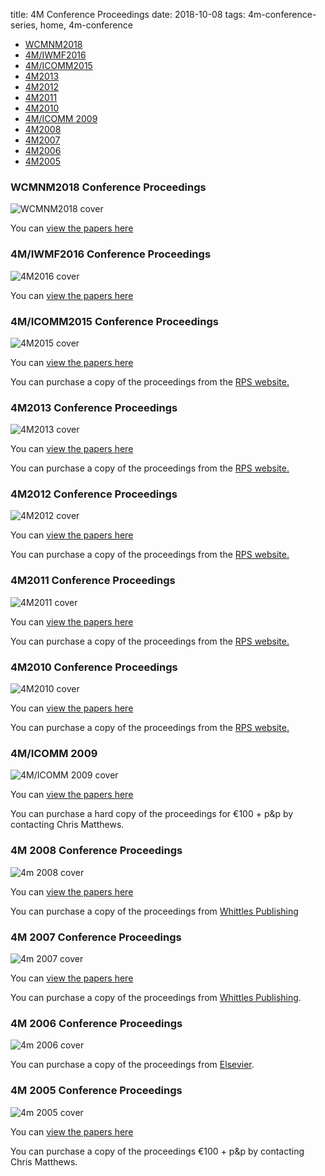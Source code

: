 title: 4M Conference Proceedings
date: 2018-10-08
tags: 4m-conference-series, home, 4m-conference

<ul class="links in-links">
<li><a href="/content/4M-conference-series/4m-conference-series.html#2018">WCMNM2018</a></li>
<li><a href="/content/4M-conference-series/4m-conference-series.html#2016">4M/IWMF2016</a></li>
<li><a href="/content/4M-conference-series/4m-conference-series.html#2015">4M/ICOMM2015</a></li>
<li><a href="/content/4M-conference-series/4m-conference-series.html#2013">4M2013</a></li>
<li><a href="/content/4M-conference-series/4m-conference-series.html#2012">4M2012</a></li>
<li><a href="/content/4M-conference-series/4m-conference-series.html#2011">4M2011</a></li> </li>
<li><a href="/content/4M-conference-series/4m-conference-series.html#2010">4M2010</a></li>
<li><a href="/content/4M-conference-series/4m-conference-series.html#2009">4M/ICOMM 2009</a></li>
<li><a href="/content/4M-conference-series/4m-conference-series.html#2008">4M2008</a></li>
<li><a href="/content/4M-conference-series/4m-conference-series.html#2007">4M2007</a></li>
<li><a href="/content/4M-conference-series/4m-conference-series.html#2006">4M2006</a></li>
<li><a href="/content/4M-conference-series/4m-conference-series.html#2005">4M2005</a></li>
</ul>


<h3 id="2018">WCMNM2018 Conference Proceedings</h3>

![WCMNM2018 cover](/images/cover_4m2018.jpg)

You can [view the papers here](http://rpsonline.com.sg/proceedings/9789811127281/)

<h3 id="2016">4M/IWMF2016 Conference Proceedings</h3>

![4M2016 cover](/images/cover-2016.jpg)

You can [view the papers here](http://rpsonline.com.sg/proceedings/9789811107504/index.html)

<h3 id="2015">4M/ICOMM2015 Conference Proceedings</h3>

![4M2015 cover](/images/cover-2015_0.jpg)

You can [view the papers here](http://rpsonline.com.sg/proceedings/9789810946098/index.html)

You can purchase a copy of the proceedings from the [RPS website.](http://rpsonline.com.sg/rpsweb/9789810946098.html)

<h3 id="2013">4M2013 Conference Proceedings</h3>

![4M2013 cover](/images/cover-4m2013.jpg)

You can [view the papers here](http://rpsonline.com.sg/proceedings/9789810772475/)

You can purchase a copy of the proceedings from the [RPS website.](http://rpsonline.com.sg/rpsweb/9789810772475.html)


<h3 id="2012">4M2012 Conference Proceedings</h3>

![4M2012 cover](/images/cover-4m2012.jpg)

You can [view the papers here](http://rpsonline.com.sg/proceedings/9789810733544/)

You can purchase a copy of the proceedings from the [RPS website.](http://rpsonline.com.sg/rpsweb/9789810733537.html) 


<h3 id="2011">4M2011 Conference Proceedings</h3>

![4M2011 cover](/images/cover-4m2011.jpg)

You can [view the papers here](http://rpsonline.com.sg/proceedings/9789810703196/index.html)

You can purchase a copy of the proceedings from the [RPS website.](http://rpsonline.com.sg/rpsweb/8th-international-conference-on-multi-material-micro-manufacture.html)    

  
<h3 id="2010">4M2010 Conference Proceedings</h3>

![4M2010 cover](/images/cover-4m2010.jpg)

You can [view the papers here](http://rpsonline.com.sg/proceedings/9789810865559/index.html)

You can purchase a copy of the proceedings from the [RPS website.](http://rpsonline.com.sg/proceedings/9789810865559.html)  


<h3 id="2009">4M/ICOMM 2009</h3>

![4M/ICOMM 2009 cover](/images/cover-4micomm2009.jpg)

You can [view the papers here](http://rpsonline.com.sg/proceedings/4M2009RP001/) 
 
You can purchase a hard copy of the proceedings for 	€100 + p&p by contacting Chris Matthews.


<h3 id="2008">4M 2008 Conference Proceedings</h3>

![4m 2008 cover](/images/cover-4m2008.jpg)

You can [view the papers here](http://www.4m-net.org/KnowledgeBase)

You can purchase a copy of the proceedings from [Whittles Publishing](http://moo.whittlespublishing.com/whittles/item/5106)


<h3 id="2007">4M 2007 Conference Proceedings</h3>

![4m 2007 cover](/images/wcmnm2018_proceedings_cover.jpg)

You can [view the papers here](http://www.4m-net.org/KnowledgeBase)

You can purchase a copy of the proceedings from [Whittles Publishing](http://moo.whittlespublishing.com/whittles/item/3779).

<h3 id="2006">4M 2006 Conference Proceedings</h3>

![4m 2006 cover](/images/cover-4m2006.jpg)

You can purchase a copy of the proceedings from [Elsevier](http://elsevier.com/wps/find/bookdescription.cws_home/710258/description).

<h3 id="2005">4M 2005 Conference Proceedings</h3>

![4m 2005 cover](/images/cover-4m2005.jpg)

You can [view the papers here](http://www.4m-net.org/KnowledgeBase)

You can purchase a copy of the proceedings €100 + p&p by contacting Chris Matthews.